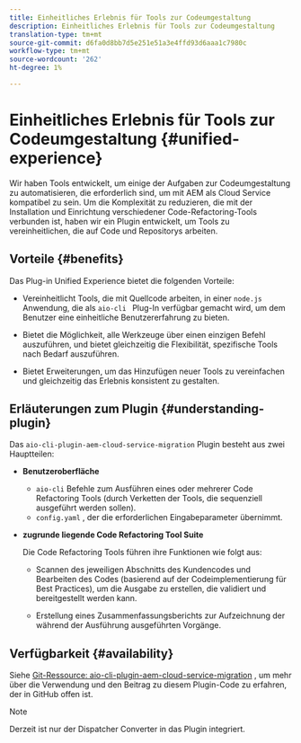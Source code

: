 ```yaml
---
title: Einheitliches Erlebnis für Tools zur Codeumgestaltung
description: Einheitliches Erlebnis für Tools zur Codeumgestaltung
translation-type: tm+mt
source-git-commit: d6fa0d8bb7d5e251e51a3e4ffd93d6aaa1c7980c
workflow-type: tm+mt
source-wordcount: '262'
ht-degree: 1%

---
```



# Einheitliches Erlebnis für Tools zur Codeumgestaltung {#unified-experience}

Wir haben Tools entwickelt, um einige der Aufgaben zur Codeumgestaltung zu automatisieren, die erforderlich sind, um mit AEM als Cloud Service kompatibel zu sein. Um die Komplexität zu reduzieren, die mit der Installation und Einrichtung verschiedener Code-Refactoring-Tools verbunden ist, haben wir ein Plugin entwickelt, um Tools zu vereinheitlichen, die auf Code und Repositorys arbeiten.

## Vorteile {#benefits}

Das Plug-in Unified Experience bietet die folgenden Vorteile:

* Vereinheitlicht Tools, die mit Quellcode arbeiten, in einer `node.js` Anwendung, die als `aio-cli ` Plug-In verfügbar gemacht wird, um dem Benutzer eine einheitliche Benutzererfahrung zu bieten.

* Bietet die Möglichkeit, alle Werkzeuge über einen einzigen Befehl auszuführen, und bietet gleichzeitig die Flexibilität, spezifische Tools nach Bedarf auszuführen.

* Bietet Erweiterungen, um das Hinzufügen neuer Tools zu vereinfachen und gleichzeitig das Erlebnis konsistent zu gestalten.

## Erläuterungen zum Plugin {#understanding-plugin}

Das `aio-cli-plugin-aem-cloud-service-migration` Plugin besteht aus zwei Hauptteilen:

* **Benutzeroberfläche**

   * `aio-cli` Befehle zum Ausführen eines oder mehrerer Code Refactoring Tools (durch Verketten der Tools, die sequenziell ausgeführt werden sollen).
   * `config.yaml` , der die erforderlichen Eingabeparameter übernimmt.

* **zugrunde liegende Code Refactoring Tool Suite**

   Die Code Refactoring Tools führen ihre Funktionen wie folgt aus:

   * Scannen des jeweiligen Abschnitts des Kundencodes und Bearbeiten des Codes (basierend auf der Codeimplementierung für Best Practices), um die Ausgabe zu erstellen, die validiert und bereitgestellt werden kann.

   * Erstellung eines Zusammenfassungsberichts zur Aufzeichnung der während der Ausführung ausgeführten Vorgänge.

## Verfügbarkeit {#availability}

Siehe [Git-Ressource: aio-cli-plugin-aem-cloud-service-migration](https://github.com/adobe/aio-cli-plugin-aem-cloud-service-migration) , um mehr über die Verwendung und den Beitrag zu diesem Plugin-Code zu erfahren, der in GitHub offen ist.

>[!NOTE]
>Derzeit ist nur der Dispatcher Converter in das Plugin integriert.
